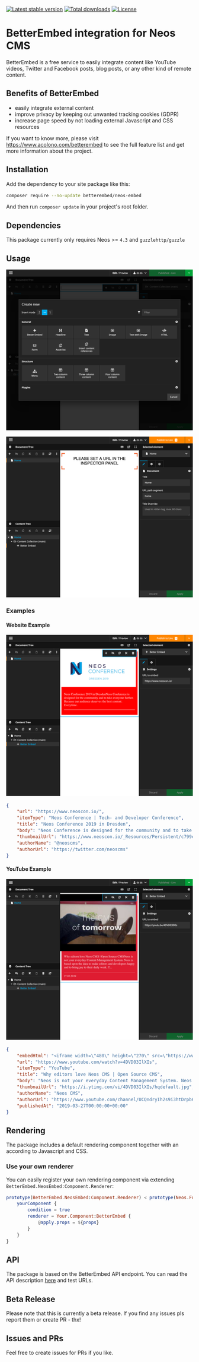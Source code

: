 [![Latest stable version]][packagist] [![Total downloads]][packagist] [![License]][packagist]

# BetterEmbed integration for Neos CMS

BetterEmbed is a free service to easily integrate content like YouTube videos, Twitter and Facebook posts, blog posts, or any other kind of remote content.

## Benefits of BetterEmbed

-   easily integrate external content
-   improve privacy by keeping out unwanted tracking cookies (GDPR)
-   increase page speed by not loading external Javascript and CSS resources

If you want to know more, please visit https://www.acolono.com/betterembed to see the full feature list and get more information about the project.

## Installation

Add the dependency to your site package like this:

```bash
composer require --no-update betterembed/neos-embed
```

And then run `composer update` in your project's root folder.

## Dependencies

This package currently only requires Neos >= `4.3` and `guzzlehttp/guzzle`

## Usage

![BetterEmbed content element]

![BetterEmbed Placeholder]

### Examples

#### Website Example

![BetterEmbed example blog post]

```json
{
    "url": "https://www.neoscon.io/",
    "itemType": "Neos Conference | Tech- and Developer Conference",
    "title": "Neos Conference 2019 in Dresden",
    "body": "Neos Conference is designed for the community and to take everyone further. Because our audience deserves the best content. Everytime.",
    "thumbnailUrl": "https://www.neoscon.io/_Resources/Persistent/c799ecede3620e09013ac72d9f429942764c6a4e/neos_conference_2019-dresden-primary-web.jpg",
    "authorName": "@neoscms",
    "authorUrl": "https://twitter.com/neoscms"
}
```

#### YouTube Example

![BetterEmbed example Youtube]

```json
{
    "embedHtml": "<iframe width=\"480\" height=\"270\" src=\"https://www.youtube.com/embed/4DVD03IlXIs?feature=oembed\" frameborder=\"0\" allow=\"accelerometer; autoplay; encrypted-media; gyroscope; picture-in-picture\" allowfullscreen></iframe>",
    "url": "https://www.youtube.com/watch?v=4DVD03IlXIs",
    "itemType": "YouTube",
    "title": "Why editors love Neos CMS | Open Source CMS",
    "body": "Neos is not your everyday Content Management System. Neos is based upon the idea to make editors and developers happy and to bring joy to their daily work. T...",
    "thumbnailUrl": "https://i.ytimg.com/vi/4DVD03IlXIs/hqdefault.jpg",
    "authorName": "Neos CMS",
    "authorUrl": "https://www.youtube.com/channel/UCQndryIh2s9i3htDrpb6tiw",
    "publishedAt": "2019-03-27T00:00:00+00:00"
}
```

## Rendering

The package includes a default rendering component together with an according to Javascript and CSS.

### Use your own renderer

You can easily register your own rendering component via extending `BetterEmbed.NeosEmbed:Component.Renderer`:

```elm
prototype(BetterEmbed.NeosEmbed:Component.Renderer) < prototype(Neos.Fusion:Case) {
    yourComponent {
        condition = true
        renderer = Your.Component:BetterEmbed {
            @apply.props = ${props}
        }
    }
}
```

## API

The package is based on the BetterEmbed API endpoint.
You can read the API description [here][swagger] and test URLs.

## Beta Release

Please note that this is currently a beta release. If you find any issues pls report them or create PR - thx!

## Issues and PRs

Feel free to create issues for PRs if you like.

[packagist]: https://packagist.org/packages/betterembed/neos-betterembed
[latest stable version]: https://poser.pugx.org/betterembed/neos-betterembed/v/stable
[total downloads]: https://poser.pugx.org/betterembed/neos-betterembed/downloads
[license]: https://poser.pugx.org/betterembed/neos-betterembed/license
[betterembed content element]: Documentation/BetterEmbed-Content-Element.png
[betterembed placeholder]: Documentation/BetterEmbed-Placeholder.png
[betterembed example blog post]: Documentation/BetterEmbed-Example-BlogPost.png
[betterembed example youtube]: Documentation/BetterEmbed-Example-Youtube.png
[swagger]: https://api.betterembed.com/swagger/index.html
